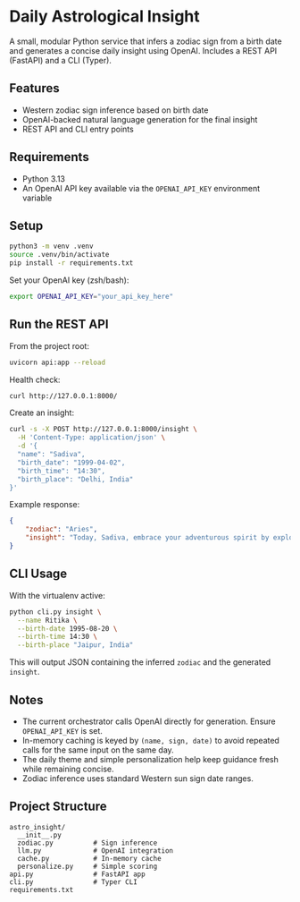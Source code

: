 # Daily Astrological Insight

A small, modular Python service that infers a zodiac sign from a birth date and generates a concise daily insight using OpenAI. Includes a REST API (FastAPI) and a CLI (Typer).

## Features
- Western zodiac sign inference based on birth date
- OpenAI-backed natural language generation for the final insight
- REST API and CLI entry points

## Requirements
- Python 3.13
- An OpenAI API key available via the `OPENAI_API_KEY` environment variable

## Setup
```bash
python3 -m venv .venv
source .venv/bin/activate
pip install -r requirements.txt
```

Set your OpenAI key (zsh/bash):
```bash
export OPENAI_API_KEY="your_api_key_here"
```

## Run the REST API
From the project root:
```bash
uvicorn api:app --reload
```

Health check:
```bash
curl http://127.0.0.1:8000/
```

Create an insight:
```bash
curl -s -X POST http://127.0.0.1:8000/insight \
  -H 'Content-Type: application/json' \
  -d '{
  "name": "Sadiva",
  "birth_date": "1999-04-02",
  "birth_time": "14:30",
  "birth_place": "Delhi, India"
}'
```
Example response:
```json
{
    "zodiac": "Aries",
    "insight": "Today, Sadiva, embrace your adventurous spirit by exploring new ideas and perspectives. Take a bold step in your learning journey—whether it's picking up a book outside your usual interests or joining a workshop. Your curiosity can lead to exciting discoveries, so trust your instincts and let your energy guide you!"
}
```

## CLI Usage
With the virtualenv active:
```bash
python cli.py insight \
  --name Ritika \
  --birth-date 1995-08-20 \
  --birth-time 14:30 \
  --birth-place "Jaipur, India"
```
This will output JSON containing the inferred `zodiac` and the generated `insight`.

## Notes
- The current orchestrator calls OpenAI directly for generation. Ensure `OPENAI_API_KEY` is set.
- In-memory caching is keyed by `(name, sign, date)` to avoid repeated calls for the same input on the same day.
- The daily theme and simple personalization help keep guidance fresh while remaining concise.
- Zodiac inference uses standard Western sun sign date ranges.

## Project Structure
```
astro_insight/
  __init__.py
  zodiac.py          # Sign inference
  llm.py             # OpenAI integration
  cache.py           # In-memory cache
  personalize.py     # Simple scoring
api.py               # FastAPI app
cli.py               # Typer CLI
requirements.txt
```


